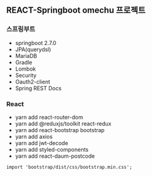 ## REACT-Springboot omechu 프로젝트

### 스프링부트

- springboot 2.7.0
- JPA(querydsl)
- MariaDB
- Gradle
- Lombok
- Security
- Oauth2-client
- Spring REST Docs

### React

- yarn add react-router-dom
- yarn add @reduxjs/toolkit react-redux
- yarn add react-bootstrap bootstrap
- yarn add axios
- yarn add jwt-decode
- yarn add styled-components
- yarn add react-daum-postcode

```txt
import 'bootstrap/dist/css/bootstrap.min.css';
```
